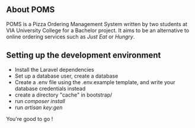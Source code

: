 ## About POMS

POMS is a Pizza Ordering Management System written by two students at VIA University College for a Bachelor project. It aims to be an alternative to online ordering services such as *Just Eat* or *Hungry*.

## Setting up the development environment

- Install the Laravel dependencies
- Set up a database user, create a database
- Create a .env file using the .env.example template, and write your database credentials instead
- create a directory "cache" in bootstrap/
- run *composer install*
- run *artisan key:gen*

You're good to go !